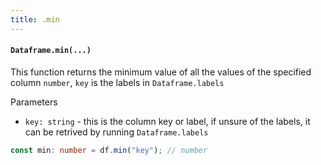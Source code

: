 ```yaml
---
title: .min
---
```


#### `Dataframe.min(...)`
This function returns the minimum value of all the values of the specified column `number`, `key` is the labels in `Dataframe.labels`

Parameters

- `key: string` - this is the column key or label, if unsure of the labels, it can be retrived by running `Dataframe.labels`

```typescript
const min: number = df.min("key"); // number
```